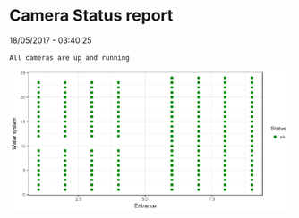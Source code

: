 Camera Status report
================
18/05/2017 - 03:40:25

    All cameras are up and running

![](camreport_files/figure-markdown_github/unnamed-chunk-2-1.png)
